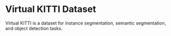 # Virtual KITTI Dataset

Virtual KITTI is a dataset for instance segmentation, semantic segmentation, and object detection tasks.